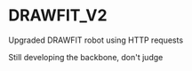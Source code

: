 # DRAWFIT_V2
Upgraded DRAWFIT robot using HTTP requests

Still developing the backbone, don't judge
